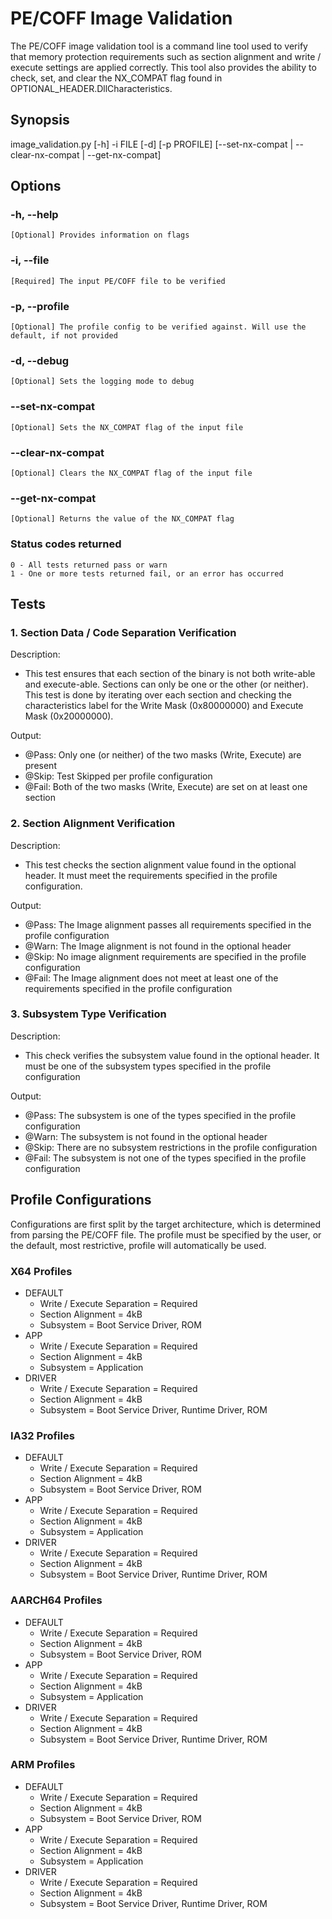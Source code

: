 # PE/COFF Image Validation

The PE/COFF image validation tool is a command line tool used to verify that
memory protection requirements such as section alignment and write / execute
settings are applied correctly. This tool also provides the ability to check,
set, and clear the NX_COMPAT flag found in OPTIONAL_HEADER.DllCharacteristics.

## Synopsis

image_validation.py [-h] -i FILE [-d] [-p PROFILE] [--set-nx-compat | --clear-nx-compat | --get-nx-compat]

## Options

### -h, --help

    [Optional] Provides information on flags

### -i, --file

    [Required] The input PE/COFF file to be verified

### -p, --profile

    [Optional] The profile config to be verified against. Will use the default, if not provided

### -d, --debug

    [Optional] Sets the logging mode to debug

### --set-nx-compat

    [Optional] Sets the NX_COMPAT flag of the input file

### --clear-nx-compat

    [Optional] Clears the NX_COMPAT flag of the input file

### --get-nx-compat

    [Optional] Returns the value of the NX_COMPAT flag

### Status codes returned

    0 - All tests returned pass or warn
    1 - One or more tests returned fail, or an error has occurred

## Tests

### 1. Section Data / Code Separation Verification

Description:

- This test ensures that each section of the binary is not both write-able and
execute-able. Sections can only be one or the other (or neither). This test is
done by iterating over each section and checking the characteristics label for
the Write Mask (0x80000000) and Execute Mask (0x20000000).

Output:

- @Pass: Only one (or neither) of the two masks (Write, Execute) are present
- @Skip: Test Skipped per profile configuration
- @Fail: Both of the two masks (Write, Execute) are set on at least one section

### 2. Section Alignment Verification

Description:

- This test checks the section alignment value found in the optional header.
It must meet the requirements specified in the profile configuration.

Output:

- @Pass: The Image alignment passes all requirements specified in the profile configuration
- @Warn: The Image alignment is not found in the optional header
- @Skip: No image alignment requirements are specified in the profile configuration
- @Fail: The Image alignment does not meet at least one of the requirements
specified in the profile configuration

### 3. Subsystem Type Verification

Description:

- This check verifies the subsystem value found in the optional header.
It must be one of the subsystem types specified in the profile configuration

Output:

- @Pass: The subsystem is one of the types specified in the profile configuration
- @Warn: The subsystem is not found in the optional header
- @Skip: There are no subsystem restrictions in the profile configuration
- @Fail: The subsystem is not one of the types specified in the profile configuration

## Profile Configurations

Configurations are first split by the target architecture, which is determined
from parsing the PE/COFF file. The profile must be specified by the user, or
the default, most restrictive, profile will automatically be used.

### X64 Profiles

- DEFAULT
  - Write / Execute Separation = Required
  - Section Alignment = 4kB
  - Subsystem = Boot Service Driver, ROM
- APP
  - Write / Execute Separation = Required
  - Section Alignment = 4kB
  - Subsystem = Application
- DRIVER
  - Write / Execute Separation = Required
  - Section Alignment = 4kB
  - Subsystem = Boot Service Driver, Runtime Driver, ROM

### IA32 Profiles

- DEFAULT
  - Write / Execute Separation = Required
  - Section Alignment = 4kB
  - Subsystem = Boot Service Driver, ROM
- APP
  - Write / Execute Separation = Required
  - Section Alignment = 4kB
  - Subsystem = Application
- DRIVER
  - Write / Execute Separation = Required
  - Section Alignment = 4kB
  - Subsystem = Boot Service Driver, Runtime Driver, ROM

### AARCH64 Profiles

- DEFAULT
  - Write / Execute Separation = Required
  - Section Alignment = 4kB
  - Subsystem = Boot Service Driver, ROM
- APP
  - Write / Execute Separation = Required
  - Section Alignment = 4kB
  - Subsystem = Application
- DRIVER
  - Write / Execute Separation = Required
  - Section Alignment = 4kB
  - Subsystem = Boot Service Driver, Runtime Driver, ROM

### ARM Profiles

- DEFAULT
  - Write / Execute Separation = Required
  - Section Alignment = 4kB
  - Subsystem = Boot Service Driver, ROM
- APP
  - Write / Execute Separation = Required
  - Section Alignment = 4kB
  - Subsystem = Application
- DRIVER
  - Write / Execute Separation = Required
  - Section Alignment = 4kB
  - Subsystem = Boot Service Driver, Runtime Driver, ROM
